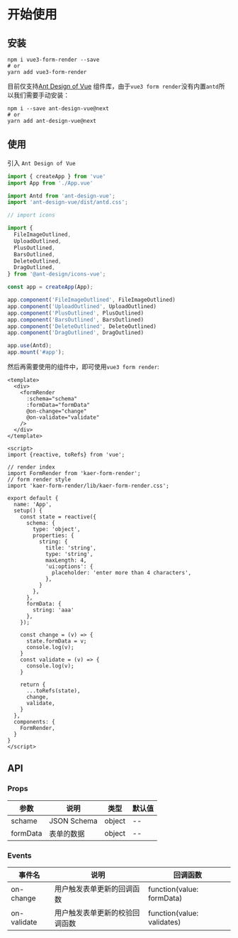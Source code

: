 # 开始使用

## 安装
```shell
npm i vue3-form-render --save
# or
yarn add vue3-form-render
```

目前仅支持[Ant Design of Vue](https://2x.antdv.com/docs/vue/introduce-cn/) 组件库，由于`vue3 form render`没有内置`antd`所以我们需要手动安装：
```shell
npm i --save ant-design-vue@next
# or
yarn add ant-design-vue@next
```

## 使用
引入 `Ant Design of Vue`
```js
import { createApp } from 'vue'
import App from './App.vue'

import Antd from 'ant-design-vue';
import 'ant-design-vue/dist/antd.css';

// import icons

import {
  FileImageOutlined,
  UploadOutlined,
  PlusOutlined,
  BarsOutlined,
  DeleteOutlined,
  DragOutlined,
} from '@ant-design/icons-vue';

const app = createApp(App);

app.component('FileImageOutlined', FileImageOutlined)
app.component('UploadOutlined', UploadOutlined)
app.component('PlusOutlined', PlusOutlined)
app.component('BarsOutlined', BarsOutlined)
app.component('DeleteOutlined', DeleteOutlined)
app.component('DragOutlined', DragOutlined)

app.use(Antd);
app.mount('#app');
```

然后再需要使用的组件中，即可使用`vue3 form render`:

```vue
<template>
  <div>
    <formRender
      :schema="schema"
      :formData="formData"
      @on-change="change"
      @on-validate="validate"
    />
  </div>
</template>

<script>
import {reactive, toRefs} from 'vue';

// render index
import FormRender from 'kaer-form-render';
// form render style
import 'kaer-form-render/lib/kaer-form-render.css';

export default {
  name: 'App',
  setup() {
    const state = reactive({
      schema: {
        type: 'object',
        properties: {
          string: {
            title: 'string',
            type: 'string',
            maxLength: 4,
            'ui:options': {
              placeholder: 'enter more than 4 characters',
            },
          }
        },
      },
      formData: {
        string: 'aaa'
      },
    });

    const change = (v) => {
      state.formData = v;
      console.log(v);
    }
    const validate = (v) => {
      console.log(v);
    }

    return {
      ...toRefs(state),
      change,
      validate,
    }
  },
  components: {
    FormRender,
  }
}
</script>

```

<demo />

## API

### Props
|  参数   | 说明  | 类型 | 默认值|
|  ----  | ----  | ---- | ---- |
| schame  | JSON Schema | object | -- |
| formData  | 表单的数据 | object | -- |

### Events

|  事件名   | 说明  | 回调函数 | 
|  ----  | ----  | ---- |
| on-change  | 用户触发表单更新的回调函数 | function(value: formData) |
| on-validate  | 用户触发表单更新的校验回调函数 | function(value: validates) |

